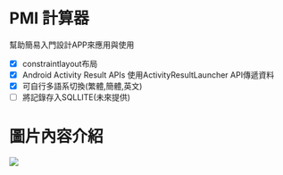 # PMI 計算器
幫助簡易入門設計APP來應用與使用

- [x] constraintlayout布局
- [x] Android Activity Result APIs 使用ActivityResultLauncher API傳遞資料
- [x] 可自行多語系切換(繁體,簡體,英文)
- [ ] 將記錄存入SQLLITE(未來提供)

# 圖片內容介紹
![](https://i.imgur.com/hSuIc5K.jpg)
